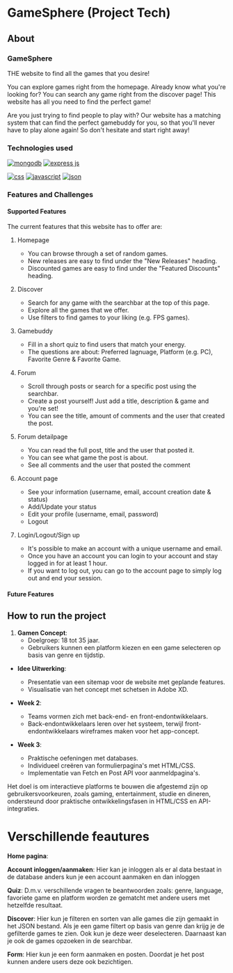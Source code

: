 # GameSphere (Project Tech)

## About

### GameSphere

THE website to find all the games that you desire! 

You can explore games right from the homepage. Already know what you're looking for? You can search any game right from the discover page! This website has all you need to find the perfect game!

Are you just trying to find people to play with? Our website has a matching system that can find the perfect gamebuddy for you, so that you'll never have to play alone again!
So don't hesitate and start right away!

### Technologies used

[![mongodb](https://img.shields.io/badge/MongoDB-4EA94B?style=for-the-badge&logo=mongodb&logoColor=white)](https://www.mongodb.com/)
[![express js](https://img.shields.io/badge/Express%20js-000000?style=for-the-badge&logo=express&logoColor=white)](https://expressjs.com/)

[![css](https://img.shields.io/badge/CSS3-1572B6?style=for-the-badge&logo=css3&logoColor=white)](https://developer.mozilla.org/en-US/docs/Web/CSS)
[![javascript](https://img.shields.io/badge/JavaScript-323330?style=for-the-badge&logo=javascript&logoColor=F7DF1E)](https://developer.mozilla.org/en-US/docs/Web/JavaScript)
[![json](https://img.shields.io/badge/json-5E5C5C?style=for-the-badge&logo=json&logoColor=white)](https://www.json.org/json-en.html)

### Features and Challenges

#### Supported Features

The current features that this website has to offer are:

1. Homepage
   * You can browse through a set of random games.
   * New releases are easy to find under the "New Releases" heading.
   * Discounted games are easy to find under the "Featured Discounts" heading.
  
2. Discover
   * Search for any game with the searchbar at the top of this page.
   * Explore all the games that we offer.
   * Use filters to find games to your liking (e.g. FPS games).
  
3. Gamebuddy
   * Fill in a short quiz to find users that match your energy.
   * The questions are about: Preferred lagnuage, Platform (e.g. PC), Favorite Genre & Favorite Game.
  
4. Forum
   * Scroll through posts or search for a specific post using the searchbar.
   * Create a post yourself! Just add a title, description & game and you're set!
   * You can see the title, amount of comments and the user that created the post.
  
5. Forum detailpage
   * You can read the full post, title and the user that posted it.
   * You can see what game the post is about.
   * See all comments and the user that posted the comment
  
6. Account page
   * See your information (username, email, account creation date & status)
   * Add/Update your status
   * Edit your profile (username, email, password)
   * Logout
  
7. Login/Logout/Sign up
   * It's possible to make an account with a unique username and email.
   * Once you have an account you can login to your account and stay logged in for at least 1 hour.
   * If you want to log out, you can go to the account page to simply log out and end your session.


#### Future Features



## How to run the project

1. **Gamen Concept**:
   - Doelgroep: 18 tot 35 jaar.
   - Gebruikers kunnen een platform kiezen en een game selecteren op basis van genre en tijdstip.
     

- **Idee Uitwerking**:
  - Presentatie van een sitemap voor de website met geplande features.
  - Visualisatie van het concept met schetsen in Adobe XD.

- **Week 2**:
  - Teams vormen zich met back-end- en front-endontwikkelaars.
  - Back-endontwikkelaars leren over het systeem, terwijl front-endontwikkelaars wireframes maken voor het app-concept.

- **Week 3**:
  - Praktische oefeningen met databases.
  - Individueel creëren van formulierpagina's met HTML/CSS.
  - Implementatie van Fetch en Post API voor aanmeldpagina's.

Het doel is om interactieve platforms te bouwen die afgestemd zijn op gebruikersvoorkeuren, zoals gaming, entertainment, studie en dineren, ondersteund door praktische ontwikkelingsfasen in HTML/CSS en API-integraties.


# Verschillende feautures

**Home pagina**:

**Account inloggen/aanmaken**:
Hier kan je inloggen als er al data bestaat in de database anders kun je een account aanmaken en dan inloggen

**Quiz**:
D.m.v. verschillende vragen te beantwoorden zoals: genre, language, favoriete game en platform worden ze gematcht met andere users met hetzelfde resultaat.

**Discover**:
Hier kun je filteren en sorten van alle games die zijn gemaakt in het JSON bestand. Als je een game filtert op basis van genre dan krijg je de gefilterde games te zien. Ook kun je deze weer deselecteren. Daarnaast kan je ook de games opzoeken in de searchbar.

**Form**:
Hier kun je een form aanmaken en posten. Doordat je het post kunnen andere users deze ook bezichtigen.

